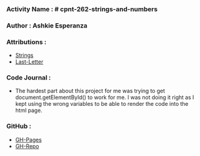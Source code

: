 ### Activity Name : # cpnt-262-strings-and-numbers
### Author : Ashkie Esperanza
### Attributions : 
- [Strings](https://flexiple.com/javascript/javascript-string-length)
- [Last-Letter](https://www.geeksforgeeks.org/how-to-get-the-last-character-of-a-string-in-javascript/)
### Code Journal : 
- The hardest part about this project for me was trying to get document.getElementById() to work for me. I was not doing it right as I kept using the wrong variables to be able to render the code into the html page.

### GitHub :
- [GH-Pages](https://ashkiecharles.github.io/cpnt-262-strings-and-numbers/)
- [GH-Repo](https://github.com/AshkieCharles/cpnt-262-strings-and-numbers.git)